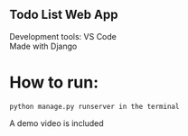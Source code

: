 ## Todo List Web App  
Development tools: VS Code  
Made with Django  

# How to run: 
```
python manage.py runserver in the terminal  
```
A demo video is included  
